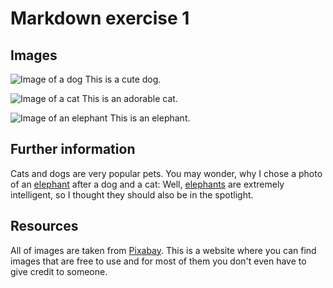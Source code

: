 # Markdown exercise 1

## Images

![Image of a dog](dog.jpg)
This is a cute dog.

![Image of a cat](cat.jpg)
This is an adorable cat.

![Image of an elephant][elephantImg]
This is an elephant.

[elephantImg]: https://cdn.pixabay.com/photo/2013/05/17/07/12/elephant-111695_1280.jpg

## Further information
Cats and dogs are very popular pets. You may wonder, why I chose a photo of an [elephant][elephant] after
a dog and a cat: Well, [elephants][elephant] are extremely intelligent, so I thought they should also be in the spotlight.

[elephant]: https://en.wikipedia.org/wiki/Elephant

## Resources

All of images are taken from [Pixabay](https://pixabay.com/). This is a website where you can find images that are free to use and for most
of them you don't even have to give credit to someone.